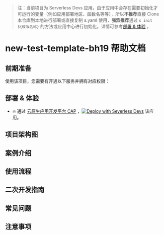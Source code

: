 
> 注：当前项目为 Serverless Devs 应用，由于应用中会存在需要初始化才可运行的变量（例如应用部署地区、函数名等等），所以**不推荐**直接 Clone 本仓库到本地进行部署或直接复制 s.yaml 使用，**强烈推荐**通过 `s init ${模版名称}` 的方法或应用中心进行初始化，详情可参考[部署 & 体验](#部署--体验) 。

# new-test-template-bh19 帮助文档

<description>
</description>


## 前期准备

使用该项目，您需要有开通以下服务并拥有对应权限：

<service>
</service>

<remark>
</remark>

<disclaimers>
</disclaimers>

## 部署 & 体验

<appcenter>

- :fire: 通过 [云原生应用开发平台 CAP](https://devs.console.aliyun.com/applications/create?template=new-test-template-bh19) ，[![Deploy with Severless Devs](https://img.alicdn.com/imgextra/i1/O1CN01w5RFbX1v45s8TIXPz_!!6000000006118-55-tps-95-28.svg)](https://devs.console.aliyun.com/applications/create?template=new-test-template-bh19) 该应用。

</appcenter>
<deploy>


</deploy>

## 项目架构图

<framework id="flushContent">
</framework>

## 案例介绍

<appdetail id="flushContent">
</appdetail>

## 使用流程

<usedetail id="flushContent">
</usedetail>

## 二次开发指南

<development id="flushContent">
</development>

## 常见问题

<question id="flushContent">
</question>

## 注意事项

<matters id="flushContent">
</matters>
